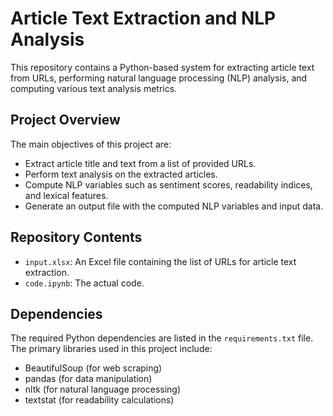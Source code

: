 # Article Text Extraction and NLP Analysis

This repository contains a Python-based system for extracting article text from URLs, performing natural language processing (NLP) analysis, and computing various text analysis metrics.

## Project Overview

The main objectives of this project are:

- Extract article title and text from a list of provided URLs.
- Perform text analysis on the extracted articles.
- Compute NLP variables such as sentiment scores, readability indices, and lexical features.
- Generate an output file with the computed NLP variables and input data.

## Repository Contents

- `input.xlsx`: An Excel file containing the list of URLs for article text extraction.
- `code.ipynb`: The actual code.

## Dependencies

The required Python dependencies are listed in the `requirements.txt` file. The primary libraries used in this project include:

- BeautifulSoup (for web scraping)
- pandas (for data manipulation)
- nltk (for natural language processing)
- textstat (for readability calculations)
